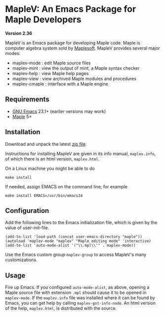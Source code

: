 <!--*- markdown -*-->
MapleV:  An Emacs Package for Maple Developers
==============================================

**Version 2.36**

MapleV is an Emacs package for developing Maple code.
Maple is computer algebra system sold by [Maplesoft](http://www.maplesoft.com/).
MapleV provides several major modes:

 - maplev-mode : edit Maple source files
 - maplev-mint : view the output of mint, a Maple syntax checker
 - maplev-help : view Maple help pages
 - maplev-view : view archived Maple modules and procedures
 - maplev-cmaple : interface with a Maple engine

Requirements
------------

* [GNU Emacs](https://www.gnu.org/software/emacs/) 23.1+ (earlier versions may work)
* [Maple](https://www.maplesoft.com) 5+

Installation
------------

Download and unpack the latest [zip file](https://github.com/JoeRiel/maplev/archive/master.zip).

Instructions for installing MapleV are given in its info manual, `maplev.info`,
of which there is an html version, `maplev.html`.

On a Linux machine you might be able to do

    make install

If needed, assign EMACS on the command line; for example

	make install EMACS=/usr/bin/emacs24

Configuration
-------------

Add the following lines to the Emacs initialization file, which is
given by the value of user-init-file.

	(add-to-list 'load-path (concat user-emacs-directory "maple"))
	(autoload 'maplev-mode "maplev" "Maple editing mode" 'interactive)
	(add-to-list 'auto-mode-alist '("\\.mpl\\'" . maplev-mode))
								 
Use the Emacs custom group `maplev-group` to access MapleV's many customizations.

Usage
-----

Fire up Emacs.  If you configured `auto-mode-alist`, as above, opening
a Maple source file with extension `.mpl` should cause it to be opened
in `maplev-mode`.  If the `maplev.info` file was installed where it
can be found by Emacs, you can get help by calling
`maplev-got-info-node`.  An html version of the help, `maplev.html`,
is distributed with the source.
